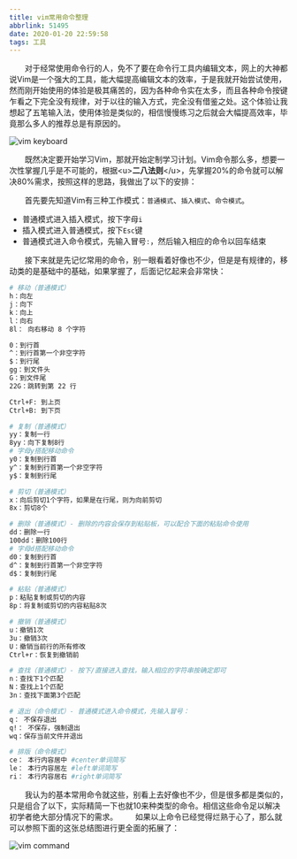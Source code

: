 ```yaml
---
title: vim常用命令整理
abbrlink: 51495
date: 2020-01-20 22:59:58
tags: 工具
---
```


&emsp;&emsp;对于经常使用命令行的人，免不了要在命令行工具内编辑文本，网上的大神都说Vim是一个强大的工具，能大幅提高编辑文本的效率，于是我就开始尝试使用，然而刚开始使用的体验是极其痛苦的，因为各种命令实在太多，而且各种命令按键乍看之下完全没有规律，对于以往的输入方式，完全没有借鉴之处。这个体验让我想起了五笔输入法，使用体验是类似的，相信慢慢练习之后就会大幅提高效率，毕竟那么多人的推荐总是有原因的。

![vim keyboard](https://images20200326.oss-cn-hangzhou.aliyuncs.com/blog/vim-keyboard.png)

&emsp;&emsp;既然决定要开始学习Vim，那就开始定制学习计划。Vim命令那么多，想要一次性掌握几乎是不可能的，根据&lt;u&gt;**二八法则**&lt;/u&gt;，先掌握20%的命令就可以解决80%需求，按照这样的思路，我做出了以下的安排：

&emsp;&emsp;首先要先知道Vim有三种工作模式：`普通模式`、`插入模式`、`命令模式`。
- 普通模式进入插入模式，按下字母`i`
- 插入模式进入普通模式，按下`Esc`键
- 普通模式进入命令模式，先输入冒号`:`，然后输入相应的命令以回车结束

&emsp;&emsp;接下来就是先记忆常用的命令，别一眼看着好像也不少，但是是有规律的，移动类的是基础中的基础，如果掌握了，后面记忆起来会非常快：
```bash
# 移动（普通模式）
h：向左
j：向下
k：向上
l：向右
8l： 向右移动 8 个字符

0：到行首
^：到行首第一个非空字符
$：到行尾
gg：到文件头
G：到文件尾
22G：跳转到第 22 行

Ctrl+F: 到上页
Ctrl+B: 到下页
```

```bash
# 复制（普通模式）
yy：复制一行
8yy：向下复制8行
# 字母y搭配移动命令
y0：复制到行首
y^：复制到行首第一个非空字符
y$：复制到行尾
```

```bash
# 剪切（普通模式）
x：向后剪切1个字符，如果是在行尾，则为向前剪切
8x：剪切8个
```

```bash
# 删除（普通模式）- 删除的内容会保存到粘贴板，可以配合下面的粘贴命令使用
dd：删除一行
100dd：删除100行
# 字母d搭配移动命令
d0：复制到行首
d^：复制到行首第一个非空字符
d$：复制到行尾
```

```bash
# 粘贴（普通模式）
p：粘贴复制或剪切的内容
8p：将复制或剪切的内容粘贴8次
```

```bash
# 撤销（普通模式）
u：撤销1次
3u：撤销3次
U：撤销当前行的所有修改
Ctrl+r：恢复到撤销前
```

```bash
# 查找（普通模式）- 按下/直接进入查找，输入相应的字符串按确定即可
n：查找下1个匹配
N：查找上1个匹配
3n：查找下面第3个匹配

```

```bash
# 退出（命令模式）- 普通模式进入命令模式，先输入冒号：
q： 不保存退出
q!： 不保存，强制退出
wq：保存当前文件并退出
```

```bash
# 排版（命令模式）
ce： 本行内容居中 #center单词简写
le： 本行内容居左 #left单词简写
ri： 本行内容居右 #right单词简写
```

&emsp;&emsp;我认为的基本常用命令就这些，别看上去好像也不少，但是很多都是类似的，只是组合了以下，实际精简一下也就10来种类型的命令。相信这些命令足以解决初学者绝大部分情况下的需求。
&emsp;&emsp;如果以上命令已经觉得烂熟于心了，那么就可以参照下面的这张总结图进行更全面的拓展了：

![vim command](https://images20200326.oss-cn-hangzhou.aliyuncs.com/blog/vim-command.png)